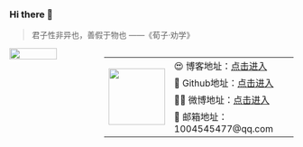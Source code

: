 
### Hi there 👋



> 君子性非异也，善假于物也 ——《荀子·劝学》


<div style="display: flex;">
    <img src="https://github-readme-stats.vercel.app/api?username=aluluvip&show_icons=true&theme=Gradient" width="50%" float="left">

<table width="48%" >
    <tr>
        <td rowspan="4" width="30%" align="center"><img src="img/wxtx.gif" style="width:100px; height:auto;"></td>
        <td>😍&nbsp;博客地址：<a href="https://aluluvip.github.io">点击进入</a></td>
    </tr>
    <tr>
        <td>💎&nbsp;Github地址：<a href="https://github.com/aluluvip">点击进入</a></td>
    </tr>
    <tr>
        <td>🙎‍♂️&nbsp;微博地址：<a href="https://weibo.com/u/2681023174">点击进入</a></td>
    </tr>
    <tr>
        <td>📧&nbsp;邮箱地址：1004545477@qq.com</td>
    </tr>
</table>
</div>